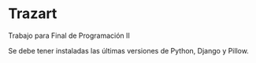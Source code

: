 # Trazart

Trabajo para Final de Programación II

Se debe tener instaladas las últimas versiones de Python, Django y Pillow.
